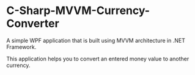 # C-Sharp-MVVM-Currency-Converter
A simple WPF application that is built using MVVM architecture in .NET Framework.

This application helps you to convert an entered money value to another currency.
